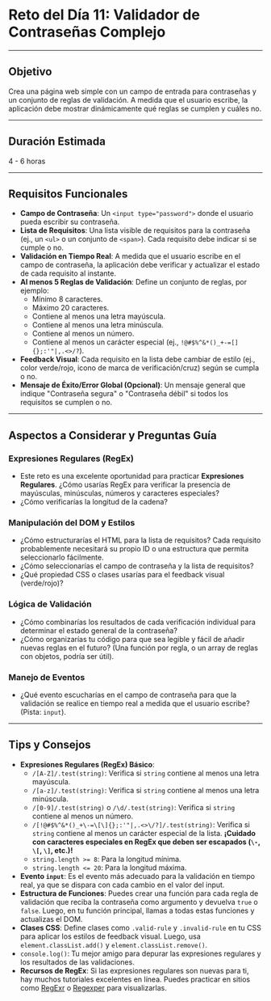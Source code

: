 # Reto del Día 11: Validador de Contraseñas Complejo

---

## Objetivo

Crea una página web simple con un campo de entrada para contraseñas y un conjunto de reglas de validación. A medida que el usuario escribe, la aplicación debe mostrar dinámicamente qué reglas se cumplen y cuáles no.

---

## Duración Estimada

4 - 6 horas

---

## Requisitos Funcionales

* **Campo de Contraseña**: Un `<input type="password">` donde el usuario pueda escribir su contraseña.
* **Lista de Requisitos**: Una lista visible de requisitos para la contraseña (ej., un `<ul>` o un conjunto de `<span>`). Cada requisito debe indicar si se cumple o no.
* **Validación en Tiempo Real**: A medida que el usuario escribe en el campo de contraseña, la aplicación debe verificar y actualizar el estado de cada requisito al instante.
* **Al menos 5 Reglas de Validación**: Define un conjunto de reglas, por ejemplo:
    * Mínimo 8 caracteres.
    * Máximo 20 caracteres. 
    * Contiene al menos una letra mayúscula.
    * Contiene al menos una letra minúscula.
    * Contiene al menos un número.
    * Contiene al menos un carácter especial (ej., `!@#$%^&*()_+-=[]{};:'"|,.<>/?`).
* **Feedback Visual**: Cada requisito en la lista debe cambiar de estilo (ej., color verde/rojo, icono de marca de verificación/cruz) según se cumpla o no.
* **Mensaje de Éxito/Error Global (Opcional)**: Un mensaje general que indique "Contraseña segura" o "Contraseña débil" si todos los requisitos se cumplen o no.

---

## Aspectos a Considerar y Preguntas Guía

### Expresiones Regulares (RegEx)

* Este reto es una excelente oportunidad para practicar **Expresiones Regulares**. ¿Cómo usarías RegEx para verificar la presencia de mayúsculas, minúsculas, números y caracteres especiales?
* ¿Cómo verificarías la longitud de la cadena?

### Manipulación del DOM y Estilos

* ¿Cómo estructurarías el HTML para la lista de requisitos? Cada requisito probablemente necesitará su propio ID o una estructura que permita seleccionarlo fácilmente.
* ¿Cómo seleccionarías el campo de contraseña y la lista de requisitos?
* ¿Qué propiedad CSS o clases usarías para el feedback visual (verde/rojo)?

### Lógica de Validación

* ¿Cómo combinarías los resultados de cada verificación individual para determinar el estado general de la contraseña?
* ¿Cómo organizarías tu código para que sea legible y fácil de añadir nuevas reglas en el futuro? (Una función por regla, o un array de reglas con objetos, podría ser útil).

### Manejo de Eventos

* ¿Qué evento escucharías en el campo de contraseña para que la validación se realice en tiempo real a medida que el usuario escribe? (Pista: `input`).

---

## Tips y Consejos

* **Expresiones Regulares (RegEx) Básico**:
    * `/[A-Z]/.test(string)`: Verifica si `string` contiene al menos una letra mayúscula.
    * `/[a-z]/.test(string)`: Verifica si `string` contiene al menos una letra minúscula.
    * `/[0-9]/.test(string)` o `/\d/.test(string)`: Verifica si `string` contiene al menos un número.
    * `/[!@#$%^&*()_+\-=\[\]{};:'"|,.<>\/?]/.test(string)`: Verifica si `string` contiene al menos un carácter especial de la lista. **¡Cuidado con caracteres especiales en RegEx que deben ser escapados (`\-`, `\[`, `\]`, etc.)!**
    * `string.length >= 8`: Para la longitud mínima.
    * `string.length <= 20`: Para la longitud máxima.
* **Evento `input`**: Es el evento más adecuado para la validación en tiempo real, ya que se dispara con cada cambio en el valor del input.
* **Estructura de Funciones**: Puedes crear una función para cada regla de validación que reciba la contraseña como argumento y devuelva `true` o `false`. Luego, en tu función principal, llamas a todas estas funciones y actualizas el DOM.
* **Clases CSS**: Define clases como `.valid-rule` y `.invalid-rule` en tu CSS para aplicar los estilos de feedback visual. Luego, usa `element.classList.add()` y `element.classList.remove()`.
* `console.log()`: Tu mejor amigo para depurar las expresiones regulares y los resultados de las validaciones.
* **Recursos de RegEx**: Si las expresiones regulares son nuevas para ti, hay muchos tutoriales excelentes en línea. Puedes practicar en sitios como [RegExr](https://regexr.com/) o [Regexper](https://regexper.com/) para visualizarlas.